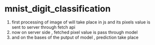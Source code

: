 # mnist_digit_classification



1) first processing of image of will take place in js and its pixels value is sent to server through fetch api
2) now on server side , fetched pixel value is pass through model
3) and on the bases of the putput of model , prediction take place 

